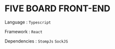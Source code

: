 # FIVE BOARD FRONT-END

Language : `Typescript`

Framework : `React`

Dependencies : `StompJs` `SockJS`
